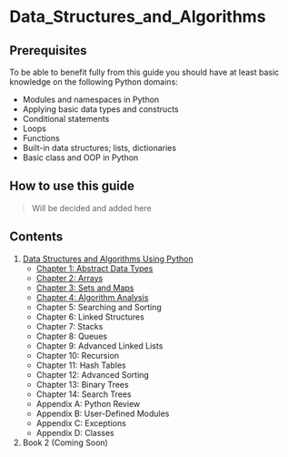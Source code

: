# Data_Structures_and_Algorithms

Prerequisites
---

To be able to benefit fully from this guide you should have at least basic knowledge on the following Python domains:

- Modules and namespaces in Python
- Applying basic data types and constructs
- Conditional statements
- Loops
- Functions
- Built-in data structures; lists, dictionaries
- Basic class and OOP in Python

How to use this guide
---

> Will be decided and added here



Contents
---

1. [Data Structures and Algorithms Using Python](https://www.amazon.com/Data-Structures-Algorithms-Using-Python/dp/0470618299)
    - [Chapter 1: Abstract Data Types](https://github.com/eneskemalergin/Data_Structures_and_Algorithms/tree/master/Chapter1)
    - [Chapter 2: Arrays](https://github.com/eneskemalergin/Data_Structures_and_Algorithms/tree/master/Chapter2)
    - [Chapter 3: Sets and Maps](https://github.com/eneskemalergin/Data_Structures_and_Algorithms/tree/master/Chapter3)
    - [Chapter 4: Algorithm Analysis](https://github.com/eneskemalergin/Data_Structures_and_Algorithms/tree/master/Chapter3)
    - Chapter 5: Searching and Sorting
    - Chapter 6: Linked Structures
    - Chapter 7: Stacks
    - Chapter 8: Queues
    - Chapter 9: Advanced Linked Lists
    - Chapter 10: Recursion
    - Chapter 11: Hash Tables
    - Chapter 12: Advanced Sorting
    - Chapter 13: Binary Trees
    - Chapter 14: Search Trees
    - Appendix A: Python Review
    - Appendix B: User-Defined Modules
    - Appendix C: Exceptions
    - Appendix D: Classes
2. Book 2 (Coming Soon)

